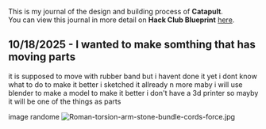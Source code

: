 <!--
  ===================    !!READ THIS NOTICE!!   ====================
  DO NOT edit this file manually. Your changes WILL BE OVERWRITTEN!
  This journal is auto generated and updated by Hack Club Blueprint.
  To edit this file, please edit your journal entries on Blueprint.
  ==================================================================
-->

This is my journal of the design and building process of **Catapult**.  
You can view this journal in more detail on **Hack Club Blueprint** [here](https://blueprint.hackclub.com/projects/680).


## 10/18/2025 - I wanted to make somthing that has moving parts  

it is supposed to move with rubber band but i havent done it yet i dont know what to do to make it better i sketched it allready n more maby i will use blender to make a model to make it better i don't have a 3d printer so mayby it will be one of the things as parts



image randome ![Roman-torsion-arm-stone-bundle-cords-force.jpg](https://blueprint.hackclub.com/user-attachments/blobs/proxy/eyJfcmFpbHMiOnsiZGF0YSI6MzA3OCwicHVyIjoiYmxvYl9pZCJ9fQ==--916f7a08822c5ac0e1655716ba0c9efe391df674/Roman-torsion-arm-stone-bundle-cords-force.jpg)
  

